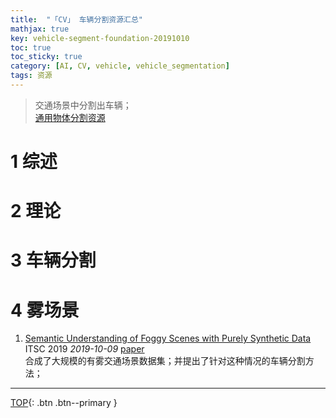 ```yaml
---
title:  "「CV」 车辆分割资源汇总"
mathjax: true
key: vehicle-segment-foundation-20191010
toc: true
toc_sticky: true
category: [AI, CV, vehicle, vehicle_segmentation]
tags: 资源
---
```

<span id='head'></span>
>交通场景中分割出车辆；    
[通用物体分割资源](/ai/cv/segmentation/foundation)     

<!--more-->

# 1 综述

# 2 理论

# 3 车辆分割

# 4 雾场景
1. [Semantic Understanding of Foggy Scenes with Purely Synthetic Data](http://cn.arxiv.org/abs/1910.03997)    
ITSC 2019 *2019-10-09* [paper](https://arxiv.org/abs/1910.03997)    
合成了大规模的有雾交通场景数据集；并提出了针对这种情况的车辆分割方法；    


-------------------  
[TOP](#head){: .btn .btn--primary }


